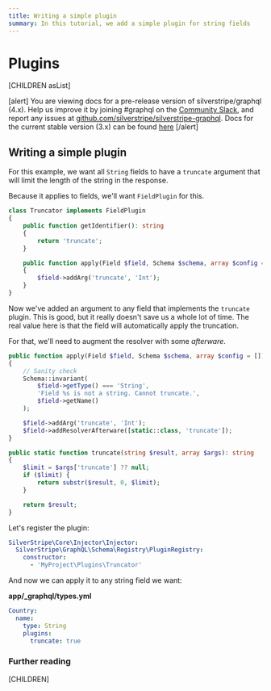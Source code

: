 ```yaml
---
title: Writing a simple plugin
summary: In this tutorial, we add a simple plugin for string fields
---
```


# Plugins

[CHILDREN asList]

[alert]
You are viewing docs for a pre-release version of silverstripe/graphql (4.x).
Help us improve it by joining #graphql on the [Community Slack](https://www.silverstripe.org/blog/community-slack-channel/),
and report any issues at [github.com/silverstripe/silverstripe-graphql](https://github.com/silverstripe/silverstripe-graphql). 
Docs for the current stable version (3.x) can be found
[here](https://github.com/silverstripe/silverstripe-graphql/tree/3)
[/alert]

## Writing a simple plugin

For this example, we want all `String` fields to have a `truncate` argument that will limit the length of the string
in the response.

Because it applies to fields, we'll want `FieldPlugin` for this.

```php
class Truncator implements FieldPlugin
{
    public function getIdentifier(): string
    {
        return 'truncate';
    }

    public function apply(Field $field, Schema $schema, array $config = [])
    {
        $field->addArg('truncate', 'Int');
    }
}
```

Now we've added an argument to any field that implements the `truncate` plugin. This is good, but it really
doesn't save us a whole lot of time. The real value here is that the field will automatically apply the truncation.

For that, we'll need to augment the resolver with some _afterware_.

```php
public function apply(Field $field, Schema $schema, array $config = [])
{
    // Sanity check
    Schema::invariant(
        $field->getType() === 'String',
        'Field %s is not a string. Cannot truncate.',
        $field->getName()
    );

    $field->addArg('truncate', 'Int');
    $field->addResolverAfterware([static::class, 'truncate']);
}

public static function truncate(string $result, array $args): string
{
    $limit = $args['truncate'] ?? null;
    if ($limit) {
        return substr($result, 0, $limit);
    }

    return $result;
}
```

Let's register the plugin:

```yaml
SilverStripe\Core\Injector\Injector:
  SilverStripe\GraphQL\Schema\Registry\PluginRegistry:
    constructor:
      - 'MyProject\Plugins\Truncator'
```

And now we can apply it to any string field we want:

**app/_graphql/types.yml**
```yaml
Country:
  name:
    type: String
    plugins:
      truncate: true
```

### Further reading

[CHILDREN]
